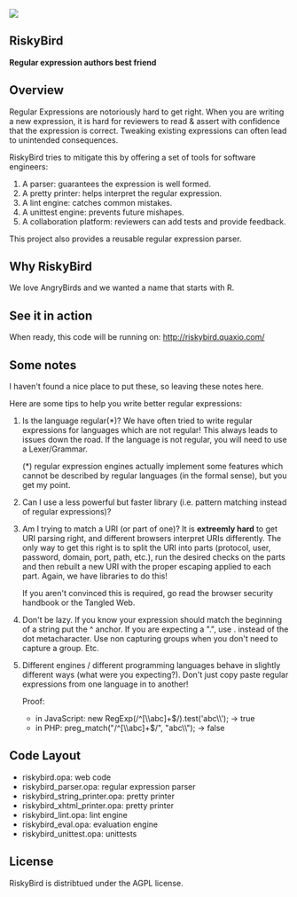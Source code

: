 ![](http://imgs.xkcd.com/comics/regular_expressions.png "")

RiskyBird
---------
**Regular expression authors best friend**


Overview
--------
Regular Expressions are notoriously hard to get right. When you are writing a new expression, it
is hard for reviewers to read & assert with confidence that the expression is correct. Tweaking
existing expressions can often lead to unintended consequences.

RiskyBird tries to mitigate this by offering a set of tools for software engineers:

1.  A parser: guarantees the expression is well formed.
2.  A pretty printer: helps interpret the regular expression.
3.  A lint engine: catches common mistakes.
4.  A unittest engine: prevents future mishapes.
5.  A collaboration platform: reviewers can add tests and provide feedback.


This project also provides a reusable regular expression parser.


Why RiskyBird
-------------
We love AngryBirds and we wanted a name that starts with R.


See it in action
----------------
When ready, this code will be running on: http://riskybird.quaxio.com/


Some notes
----------
I haven't found a nice place to put these, so leaving these notes here.

Here are some tips to help you write better regular expressions:

1.  Is the language regular(*)? We have often tried to write regular expressions for languages which are not regular! This
    always leads to issues down the road. If the language is not regular, you will need to use a Lexer/Grammar.

    (*) regular expression engines actually implement some features which cannot be described by regular languages (in the
    formal sense), but you get my point.

2.  Can I use a less powerful but faster library (i.e. pattern matching instead of regular expressions)?

3.  Am I trying to match a URI (or part of one)? It is **extreemly hard** to get URI parsing right, and different
    browsers interpret URIs differently. The only way to get this right is to split the URI into parts (protocol,
    user, password, domain, port, path, etc.), run the desired checks on the parts and then rebuilt a new URI with
    the proper escaping applied to each part. Again, we have libraries to do this!

    If you aren't convinced this is required, go read the browser security handbook or the Tangled Web.

4.  Don't be lazy. If you know your expression should match the beginning of a string put the ^ anchor. If you
    are expecting a ".", use \. instead of the dot metacharacter. Use non capturing groups when you don't need
    to capture a group. Etc.

5.  Different engines / different programming languages behave in slightly different ways (what were you expecting?).
    Don't just copy paste regular expressions from one language in to another!

    Proof:
    - in JavaScript: new RegExp(/^[\\\\abc]+$/).test('abc\\\\'); → true
    - in PHP: preg_match("/^[\\\\abc]+$/", "abc\\\\"); → false


Code Layout
-----------
* riskybird.opa: web code
* riskybird_parser.opa: regular expression parser
* riskybird_string_printer.opa: pretty printer
* riskybird_xhtml_printer.opa: pretty printer
* riskybird_lint.opa: lint engine
* riskybird_eval.opa: evaluation engine
* riskybird_unittest.opa: unittests

License
-------
RiskyBird is distribtued under the AGPL license.

